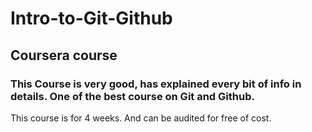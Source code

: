 # Intro-to-Git-Github
## Coursera course

### This Course is very good, has explained every bit of info in details. One of the best course on Git and Github.

This course is for 4 weeks. And can be audited for free of cost.
